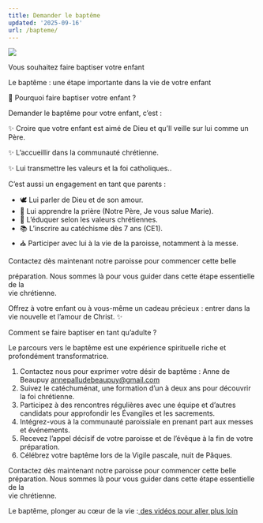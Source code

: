 ```yaml
---
title: Demander le baptême
updated: '2025-09-16'
url: /bapteme/
---
```


[![](https://blogger.googleusercontent.com/img/b/R29vZ2xl/AVvXsEiICbPQn6wSM7tf_e0ehHvlsHFu5Z1VNf35kcLnV-KLbwfniyzlm1I6MQKUEdxSNmyQkD2_LWDIQrqDzKXN_tcns8FLG3yAWoUGgBIdAYUSvKZUdudxjeq4gJwoS0tL1WfOVXtD0iFVvSojJAzORQWMYovcurDZ-1hqWlBnte6hi3bEOaPDbfPfJhJzwmQ6/w400-h200/Capture%20d%E2%80%99e%CC%81cran%202025-09-10%20a%CC%80%2021.31.33.png)](https://blogger.googleusercontent.com/img/b/R29vZ2xl/AVvXsEiICbPQn6wSM7tf_e0ehHvlsHFu5Z1VNf35kcLnV-KLbwfniyzlm1I6MQKUEdxSNmyQkD2_LWDIQrqDzKXN_tcns8FLG3yAWoUGgBIdAYUSvKZUdudxjeq4gJwoS0tL1WfOVXtD0iFVvSojJAzORQWMYovcurDZ-1hqWlBnte6hi3bEOaPDbfPfJhJzwmQ6/s3038/Capture%20d%E2%80%99e%CC%81cran%202025-09-10%20a%CC%80%2021.31.33.png)

Vous souhaitez faire baptiser votre enfant 

Le baptême : une étape importante dans la vie de votre enfant

💒 Pourquoi faire baptiser votre enfant ?

Demander le baptême pour votre enfant, c’est :

✨ Croire que votre enfant est aimé de Dieu et qu’Il veille sur lui comme un Père.

✨ L’accueillir dans la communauté chrétienne.

✨ Lui transmettre les valeurs et la foi catholiques..

C’est aussi un engagement en tant que parents :

  * 🕊️ Lui parler de Dieu et de son amour.
  * 🙏 Lui apprendre la prière (Notre Père, Je vous salue Marie).
  * 🌱 L’éduquer selon les valeurs chrétiennes.
  * 📚 L’inscrire au catéchisme dès 7 ans (CE1).
  * ⛪ Participer avec lui à la vie de la paroisse, notamment à la messe.

Contactez dès maintenant notre paroisse pour commencer cette belle

préparation. Nous sommes là pour vous guider dans cette étape essentielle de la  
vie chrétienne.

Offrez à votre enfant ou à vous-même un cadeau précieux : entrer dans la  
vie nouvelle et l’amour de Christ. ✨

Comment se faire baptiser en tant qu’adulte ?

Le parcours vers le baptême est une expérience spirituelle riche et profondément transformatrice.

  1. Contactez nous pour exprimer votre désir de baptême : Anne de Beaupuy annepalludebeaupuy@gmail.com
  2. Suivez le catéchuménat, une formation d’un à deux ans pour découvrir la foi chrétienne.
  3. Participez à des rencontres régulières avec une équipe et d’autres candidats pour approfondir les Évangiles et les sacrements.
  4. Intégrez-vous à la communauté paroissiale en prenant part aux messes et événements.
  5. Recevez l’appel décisif de votre paroisse et de l’évêque à la fin de votre préparation.
  6. Célébrez votre baptême lors de la Vigile pascale, nuit de Pâques.

Contactez dès maintenant notre paroisse pour commencer cette belle  
préparation. Nous sommes là pour vous guider dans cette étape essentielle de la  
vie chrétienne.

Le baptême, plonger au cœur de la vie :[ ](https://www.theodom.org/serie/bapteme/)[des vidéos pour aller plus loin](https://www.theodom.org/serie/bapteme/)